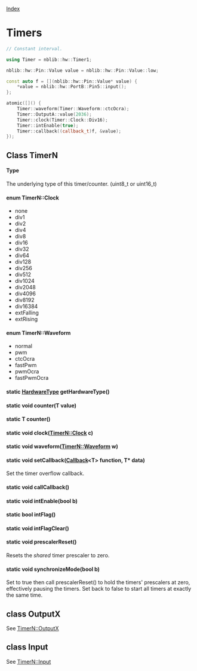 [Index](../../index.hpp.md#index)

# Timers

```c++
// Constant interval.

using Timer = nblib::hw::Timer1;

nblib::hw::Pin::Value value = nblib::hw::Pin::Value::low;

const auto f = [](nblib::hw::Pin::Value* value) {
    *value = nblib::hw::PortB::Pin5::input();
};

atomic([]() {
    Timer::waveform(Timer::Waveform::ctcOcra);
    Timer::OutputA::value(2036);
    Timer::clock(Timer::Clock::Div16);
    Timer::intEnable(true);
    Timer::callback((callback_t)f, &value);
});
```

## Class TimerN

#### Type
The underlying type of this timer/counter. (uint8_t or uint16_t)

#### enum TimerN::Clock
* none
* div1
* div2
* div4
* div8
* div16
* div32
* div64
* div128
* div256
* div512
* div1024
* div2048
* div4096
* div8192
* div16384
* extFalling
* extRising

#### enum TimerN::Waveform
* normal
* pwm
* ctcOcra
* fastPwm
* pwmOcra
* fastPwmOcra

#### static [HardwareType](hardwaretype.hpp.md#enum-hardwaretype) getHardwareType()

#### static void counter(T value)

#### static T counter()

#### static void clock([TimerN::Clock](timer.hpp.md#enum-timernclock) c)

#### static void waveform([TimerN::Waveform](timer.hpp.md#enum-timernwaveform) w)

#### static void setCallback([Callback](../callback.hpp.md#callbackt--void-t)<T\> function, T\* data)
Set the timer overflow callback.

#### static void callCallback()

#### static void intEnable(bool b)

#### static bool intFlag()

#### static void intFlagClear()

#### static void prescalerReset()
Resets the *shared* timer prescaler to zero.

#### static void synchronizeMode(bool b)
Set to true then call prescalerReset() to hold the timers' prescalers at zero, effectively pausing the timers.
Set back to false to start all timers at exactly the same time.

## class OutputX
See [TimerN::OutputX](output.xpp.md#class-timernoutputx)

## class Input
See [TimerN::Input](input.xpp.md#class-timerninput)
